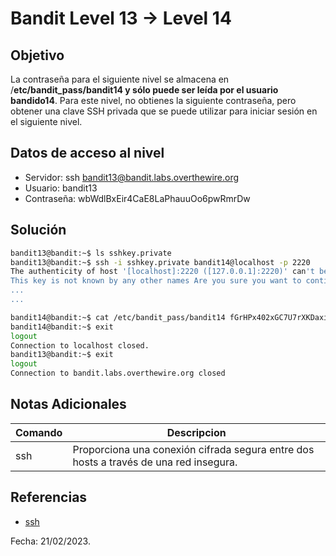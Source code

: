 # Bandit Level 13 → Level 14

## Objetivo
La contraseña para el siguiente nivel se almacena en /**etc/bandit_pass/bandit14 y sólo puede ser leída por el usuario bandido14**. Para este nivel, no obtienes la siguiente contraseña, pero obtener una clave SSH privada que se puede utilizar para iniciar sesión en el siguiente nivel.

## Datos de acceso al nivel
* Servidor: ssh bandit13@bandit.labs.overthewire.org
* Usuario: bandit13
* Contraseña: wbWdlBxEir4CaE8LaPhauuOo6pwRmrDw

## Solución
``` bash 
bandit13@bandit:~$ ls sshkey.private 
bandit13@bandit:~$ ssh -i sshkey.private bandit14@localhost -p 2220 
The authenticity of host '[localhost]:2220 ([127.0.0.1]:2220)' can't be established. ED25519 key fingerprint is SHA256:C2ihUBV7ihnV1wUXRb4RrEcLfXC5CXlhmAAM/urerLY. 
This key is not known by any other names Are you sure you want to continue connecting (yes/no/[fingerprint])? Yes
... 
...  
```
``` bash
bandit14@bandit:~$ cat /etc/bandit_pass/bandit14 fGrHPx402xGC7U7rXKDaxiWFTOiF0ENq 
bandit14@bandit:~$ exit 
logout 
Connection to localhost closed. 
bandit13@bandit:~$ exit 
logout 
Connection to bandit.labs.overthewire.org closed
```

## Notas Adicionales
|Comando | Descripcion |
|-----|-------|
| ssh | Proporciona una conexión cifrada segura entre dos hosts a través de una red insegura. |

## Referencias
* [ssh](https://tecnofaq.com/que-es-el-comando-ssh-en-linux/#:~:text=Comando%20SSH%20en%20Linux%20El%20comando%20ssh%20proporciona,transferencias%20de%20archivos%20y%20para%20canalizar%20otras%20aplicaciones.)

Fecha: 21/02/2023.